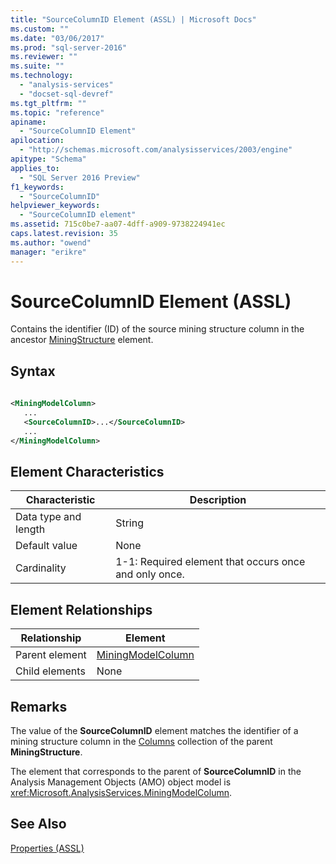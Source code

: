 ```yaml
---
title: "SourceColumnID Element (ASSL) | Microsoft Docs"
ms.custom: ""
ms.date: "03/06/2017"
ms.prod: "sql-server-2016"
ms.reviewer: ""
ms.suite: ""
ms.technology: 
  - "analysis-services"
  - "docset-sql-devref"
ms.tgt_pltfrm: ""
ms.topic: "reference"
apiname: 
  - "SourceColumnID Element"
apilocation: 
  - "http://schemas.microsoft.com/analysisservices/2003/engine"
apitype: "Schema"
applies_to: 
  - "SQL Server 2016 Preview"
f1_keywords: 
  - "SourceColumnID"
helpviewer_keywords: 
  - "SourceColumnID element"
ms.assetid: 715c0be7-aa07-4dff-a909-9738224941ec
caps.latest.revision: 35
ms.author: "owend"
manager: "erikre"
---
```

# SourceColumnID Element (ASSL)
  Contains the identifier (ID) of the source mining structure column in the ancestor [MiningStructure](../../../analysis-services/scripting/objects/miningstructure-element-assl.md) element.  
  
## Syntax  
  
```xml  
  
<MiningModelColumn>  
   ...  
   <SourceColumnID>...</SourceColumnID>  
   ...  
</MiningModelColumn>  
```  
  
## Element Characteristics  
  
|Characteristic|Description|  
|--------------------|-----------------|  
|Data type and length|String|  
|Default value|None|  
|Cardinality|1-1: Required element that occurs once and only once.|  
  
## Element Relationships  
  
|Relationship|Element|  
|------------------|-------------|  
|Parent element|[MiningModelColumn](../../../analysis-services/scripting/data-type/miningmodelcolumn-data-type-assl.md)|  
|Child elements|None|  
  
## Remarks  
 The value of the **SourceColumnID** element matches the identifier of a mining structure column in the [Columns](../../../analysis-services/scripting/collections/columns-element-assl.md) collection of the parent **MiningStructure**.  
  
 The element that corresponds to the parent of **SourceColumnID** in the Analysis Management Objects (AMO) object model is <xref:Microsoft.AnalysisServices.MiningModelColumn>.  
  
## See Also  
 [Properties &#40;ASSL&#41;](../../../analysis-services/scripting/properties/properties-assl.md)  
  
  